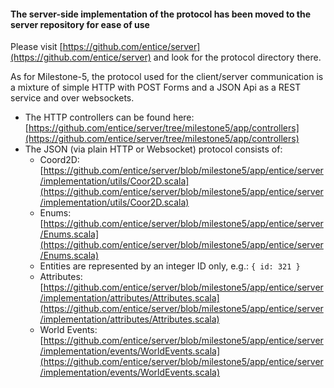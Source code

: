 #### The server-side implementation of the protocol has been moved to the server repository for ease of use

Please visit [https://github.com/entice/server](https://github.com/entice/server) and look for the protocol directory there.

As for Milestone-5, the protocol used for the client/server communication is a mixture of simple HTTP with POST Forms and a JSON Api as a REST service and over websockets.  

- The HTTP controllers can be found here: [https://github.com/entice/server/tree/milestone5/app/controllers](https://github.com/entice/server/tree/milestone5/app/controllers)
- The JSON (via plain HTTP or Websocket) protocol consists of:
  - Coord2D: [https://github.com/entice/server/blob/milestone5/app/entice/server/implementation/utils/Coor2D.scala](https://github.com/entice/server/blob/milestone5/app/entice/server/implementation/utils/Coor2D.scala)
  - Enums: [https://github.com/entice/server/blob/milestone5/app/entice/server/Enums.scala](https://github.com/entice/server/blob/milestone5/app/entice/server/Enums.scala)
  - Entities are represented by an integer ID only, e.g.: `{ id: 321 }`
  - Attributes: [https://github.com/entice/server/blob/milestone5/app/entice/server/implementation/attributes/Attributes.scala](https://github.com/entice/server/blob/milestone5/app/entice/server/implementation/attributes/Attributes.scala)
  - World Events: [https://github.com/entice/server/blob/milestone5/app/entice/server/implementation/events/WorldEvents.scala](https://github.com/entice/server/blob/milestone5/app/entice/server/implementation/events/WorldEvents.scala)
